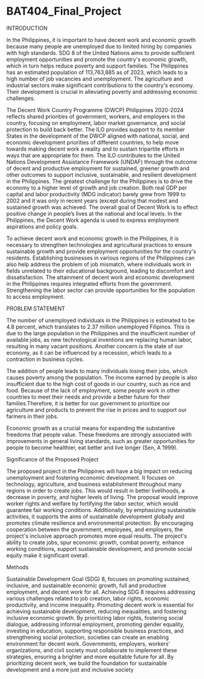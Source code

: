 # BAT404_Final_Project


INTRODUCTION

In the Philippines, it is important to have decent work and economic growth because many people are unemployed due to limited hiring by companies with high standards. SDG 8 of the United Nations aims to provide sufficient employment opportunities and promote the country's economic growth, which in turn helps reduce poverty and support families. The Philippines has an estimated population of 113,763,885 as of 2023, which leads to a high number of job vacancies and unemployment. The agriculture and industrial sectors make significant contributions to the country's economy. Their development is crucial in alleviating poverty and addressing economic challenges. 

The Decent Work Country Programme (DWCP) Philippines 2020-2024  reflects shared priorities of government, workers, and employers in the country, focusing on employment, labor market governance, and social protection to build back better.  The ILO provides support to its member States in the development of the DWCP aligned with national, social, and economic development priorities of different countries, to help move towards making decent work a reality and to sustain tripartite efforts in ways that are appropriate for them. The ILO contributes to the United Nations Development Assistance Framework (UNDAF) through the outcome of decent and productive employment for sustained, greener growth and other outcomes to support inclusive, sustainable, and resilient development in the Philippines. The greatest challenge for the Philippines is to drive the economy to a higher level of growth and job creation. Both real GDP per capital and labor productivity (MDG indicator) barely grew from 1999 to 2002 and it was only in recent years (except during that modest and sustained growth was achieved. The overall goal of Decent Work is to effect positive change in people’s lives at the national and local levels. In the Philippines, the Decent Work agenda is used to express employment aspirations and policy goals.

To achieve decent work and economic growth in the Philippines, it is necessary to strengthen technologies and agricultural practices to ensure sustainable growth and provide employment opportunities for the country's residents. Establishing businesses in various regions of the Philippines can also help address the problem of job mismatch, where individuals work in fields unrelated to their educational background, leading to discomfort and dissatisfaction. The attainment of decent work and economic development in the Philippines requires integrated efforts from the government. Strengthening the labor sector can provide opportunities for the population to access employment.

PROBLEM STATEMENT

The number of unemployed individuals in the Philippines is estimated to be 4.8 percent, which translates to 2.37 million unemployed Filipinos. This is due to the large population in the Philippines and the insufficient number of available jobs, as new technological inventions are replacing human labor, resulting in many vacant positions. Another concern is the state of our economy, as it can be influenced by a recession, which leads to a contraction in business cycles. 

The addition of people leads to many individuals losing their jobs, which causes poverty among the population. The income earned by people is also insufficient due to the high cost of goods in our country, such as rice and food. Because of the lack of employment, some people work in other countries to meet their needs and provide a better future for their families.Therefore, it is better for our government to prioritize our agriculture and products to prevent the rise in prices and to support our farmers in their jobs.

Economic growth as a crucial means for expanding the substantive freedoms that people value. These freedoms are strongly associated with improvements in general living standards, such as greater opportunities for people to become healthier, eat better and live longer (Sen, A 1999).

Significance of the Proposed Project

The proposed project in the Philippines will have a big impact on reducing unemployment and fostering economic development. It focuses on technology, agriculture, and business establishment throughout many regions in order to create jobs. This would result in better livelihoods, a decrease in poverty, and higher levels of living. The proposal would improve worker rights and welfare by fortifying the labor sector, which would guarantee fair working conditions. Additionally, by emphasizing sustainable activities, it supports the aims of sustainable development globally and promotes climate resilience and environmental protection. By encouraging cooperation between the government, employees, and employers, the project's inclusive approach promotes more equal results. The project's ability to create jobs, spur economic growth, combat poverty, enhance working conditions, support sustainable development, and promote social equity make it significant overall.

Methods

Sustainable Development Goal (SDG) 8, focuses on promoting sustained, inclusive, and sustainable economic growth, full and productive employment, and decent work for all. Achieving SDG 8 requires addressing various challenges related to job creation, labor rights, economic productivity, and income inequality. Promoting decent work is essential for achieving sustainable development, reducing inequalities, and fostering inclusive economic growth. By prioritizing labor rights, fostering social dialogue, addressing informal employment, promoting gender equality, investing in education, supporting responsible business practices, and strengthening social protection, societies can create an enabling environment for decent work. Governments, employers, workers' organizations, and civil society must collaborate to implement these strategies, ensuring a brighter and more equitable future for all. By prioritizing decent work, we build the foundation for sustainable development and a more just and inclusive society
